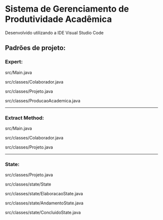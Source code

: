 # Sistema de Gerenciamento de Produtividade Acadêmica

Desenvolvido utilizando a IDE Visual Studio Code


## Padrões de projeto:
### Expert:

src/Main.java

src/classes/Colaborador.java

src/classes/Projeto.java

src/classes/ProducaoAcademica.java

-----

### Extract Method:

src/Main.java

src/classes/Colaborador.java

src/classes/Projeto.java

-----

### State:

src/classes/Projeto.java

src/classes/state/State

src/classes/state/ElaboracaoState.java

src/classes/state/AndamentoState.java

src/classes/state/ConcluidoState.java
